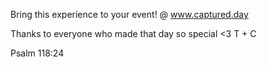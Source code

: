 Bring this experience to your event! @ www.captured.day

Thanks to everyone who made that day so special <3 T + C

Psalm 118:24
